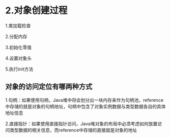 # 2.对象创建过程

1.类加载检查

2.分配内存

3.初始化零值

4.设置对象头

5.执行init方法

## 对象的访问定位有哪两种方式

1.句柄：如果使用句柄，Java堆中将会划分出一块内存来作为句柄池，reference中存储的就是对象的句柄地址，句柄中包含了对象实例数据与类型数据各自的具体地址信息

2.直接指针：如果使用直接指针访问，Java堆对象的布局中必须考虑如何放置访问类型数据的相关信息，而reference中存储的直接就是对象的地址